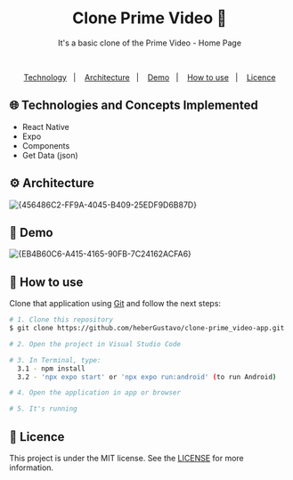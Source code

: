 <h1 align="center">Clone Prime Video 🎥</h1>
<p align="center">
  It's a basic clone of the Prime Video - Home Page
</p>

</br>
<p align="center">
  <a href="#globe_with_meridians-Technologies-and-Concepts-Implemented">Technology</a>&nbsp;&nbsp;&nbsp;|&nbsp;&nbsp;&nbsp;
   <a href="#gear-Architecture">Architecture</a>&nbsp;&nbsp;&nbsp;|&nbsp;&nbsp;&nbsp;
   <a href="#round_pushpin-demo">Demo</a>&nbsp;&nbsp;&nbsp;|&nbsp;&nbsp;&nbsp;
  <a href="#wrench-How-to-use">How to use</a>&nbsp;&nbsp;&nbsp;|&nbsp;&nbsp;&nbsp;
  <a href="#memo-Licence">Licence</a>
</p>

## :globe_with_meridians: Technologies and Concepts Implemented

- React Native
- Expo
- Components
- Get Data (json)


## :gear: Architecture
![{456486C2-FF9A-4045-B409-25EDF9D6B87D}](https://github.com/user-attachments/assets/e9a8aed8-2666-4cce-9a1c-853ad7674ef5)


## :round_pushpin: Demo
![{EB4B60C6-A415-4165-90FB-7C24162ACFA6}](https://github.com/user-attachments/assets/0e25588f-6735-45ed-b652-9d89d4130aa8)

## :wrench: How to use

Clone that application using [Git](https://git-scm.com) and follow the next steps:

```bash
# 1. Clone this repository
$ git clone https://github.com/heberGustavo/clone-prime_video-app.git

# 2. Open the project in Visual Studio Code

# 3. In Terminal, type:
  3.1 - npm install
  3.2 - 'npx expo start' or 'npx expo run:android' (to run Android)

# 4. Open the application in app or browser

# 5. It's running 

```


## :memo: Licence 
This project is under the MIT license. See the [LICENSE](https://github.com/heberGustavo/clone-prime_video-app/blob/main/LICENSE) for more information.


